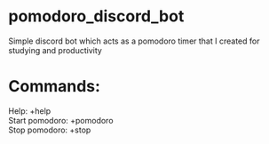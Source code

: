 # pomodoro_discord_bot
Simple discord bot which acts as a pomodoro timer that I created for studying and productivity

# Commands:
Help: +help\
Start pomodoro: +pomodoro <Duration of pomodoro>\
Stop pomodoro: +stop
 
